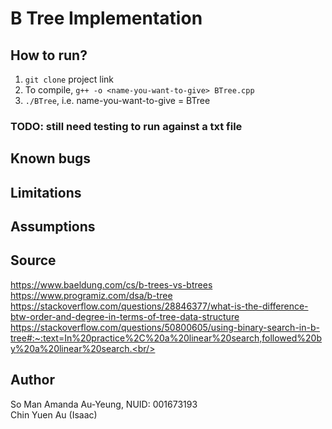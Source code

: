 # B Tree Implementation

## How to run?
1. `git clone` project link
2. To compile, `g++ -o <name-you-want-to-give> BTree.cpp`
3. `./BTree`, i.e. name-you-want-to-give = BTree 
### TODO: still need testing to run against a txt file

## Known bugs

## Limitations

## Assumptions


## Source
https://www.baeldung.com/cs/b-trees-vs-btrees <br/>
https://www.programiz.com/dsa/b-tree<br/>
https://stackoverflow.com/questions/28846377/what-is-the-difference-btw-order-and-degree-in-terms-of-tree-data-structure<br/>
https://stackoverflow.com/questions/50800605/using-binary-search-in-b-tree#:~:text=In%20practice%2C%20a%20linear%20search,followed%20by%20a%20linear%20search.<br/>

## Author
So Man Amanda Au-Yeung, NUID: 001673193<br/>
Chin Yuen Au (Isaac)